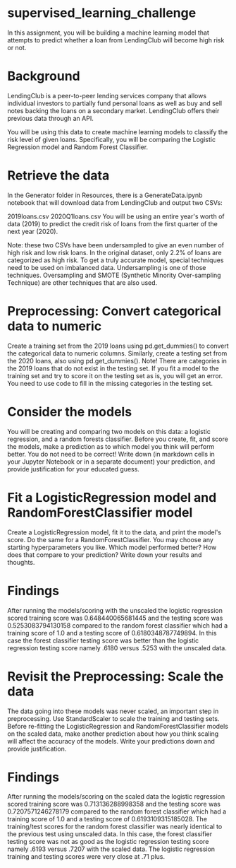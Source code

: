 # supervised_learning_challenge

In this assignment, you will be building a machine learning model that attempts to predict whether a loan from LendingClub will become high risk or not.

# Background
LendingClub is a peer-to-peer lending services company that allows individual investors to partially fund personal loans as well as buy and sell notes backing the loans on a secondary market. LendingClub offers their previous data through an API.

You will be using this data to create machine learning models to classify the risk level of given loans. Specifically, you will be comparing the Logistic Regression model and Random Forest Classifier.

# Retrieve the data
In the Generator folder in Resources, there is a GenerateData.ipynb notebook that will download data from LendingClub and output two CSVs:

2019loans.csv
2020Q1loans.csv
You will be using an entire year's worth of data (2019) to predict the credit risk of loans from the first quarter of the next year (2020).

Note: these two CSVs have been undersampled to give an even number of high risk and low risk loans. In the original dataset, only 2.2% of loans are categorized as high risk. To get a truly accurate model, special techniques need to be used on imbalanced data. Undersampling is one of those techniques. Oversampling and SMOTE (Synthetic Minority Over-sampling Technique) are other techniques that are also used.

# Preprocessing: Convert categorical data to numeric

Create a training set from the 2019 loans using pd.get_dummies() to convert the categorical data to numeric columns. Similarly, create a testing set from the 2020 loans, also using pd.get_dummies(). Note! There are categories in the 2019 loans that do not exist in the testing set. If you fit a model to the training set and try to score it on the testing set as is, you will get an error. You need to use code to fill in the missing categories in the testing set.

# Consider the models
You will be creating and comparing two models on this data: a logistic regression, and a random forests classifier. Before you create, fit, and score the models, make a prediction as to which model you think will perform better. You do not need to be correct! Write down (in markdown cells in your Jupyter Notebook or in a separate document) your prediction, and provide justification for your educated guess.

# Fit a LogisticRegression model and RandomForestClassifier model
Create a LogisticRegression model, fit it to the data, and print the model's score. Do the same for a RandomForestClassifier. You may choose any starting hyperparameters you like. Which model performed better? How does that compare to your prediction? Write down your results and thoughts.

# Findings
After running the models/scoring with the unscaled the logistic regression scored training score was 0.648440065681445 and the testing score was 0.5253083794130158 compared to the random forest classifier which had a training score of 1.0 and a testing score of 0.6180348787749894. In this case the forest classifier testing score was better than the logistic regression testing score namely .6180 versus .5253 with the unscaled data.

# Revisit the Preprocessing: Scale the data
The data going into these models was never scaled, an important step in preprocessing. Use StandardScaler to scale the training and testing sets. Before re-fitting the LogisticRegression and RandomForestClassifier models on the scaled data, make another prediction about how you think scaling will affect the accuracy of the models. Write your predictions down and provide justification.

# Findings
After running the models/scoring on the scaled data the logistic regression scored training score was 0.713136288998358 and the testing score was 0.7207571246278179 compared to the random forest classifier which had a training score of 1.0 and a testing score of 0.6193109315185028. The training/test scores for the random forest classifier was nearly identical to the previous test using unscaled data. In this case, the forest classifier testing score was not as good as the logistic regression testing score namely .6193 versus .7207 with the scaled data. The logistic regression training and testing scores were very close at .71 plus.
